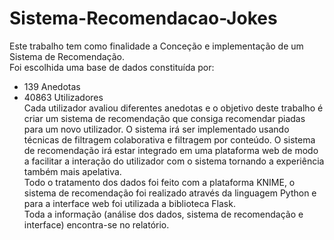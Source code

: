 # Sistema-Recomendacao-Jokes  

Este trabalho tem como finalidade a Conceção e implementação de um Sistema de Recomendação.  
Foi escolhida uma base de dados constituída por:  
- 139 Anedotas  
- 40863 Utilizadores  
Cada utilizador avaliou diferentes anedotas e o objetivo deste trabalho é criar um sistema de recomendação que consiga recomendar piadas para um novo utilizador. O sistema irá ser implementado usando técnicas de filtragem colaborativa e filtragem por conteúdo.
O sistema de recomendação irá estar integrado em uma plataforma web de modo a facilitar a interação do utilizador com o sistema tornando a experiência também mais apelativa.  
Todo o tratamento dos dados foi feito com a plataforma KNIME, o sistema de recomendação foi realizado através da linguagem Python e para a interface web foi utilizada a biblioteca Flask.  
Toda a informação (análise dos dados, sistema de recomendação e interface) encontra-se no relatório.
